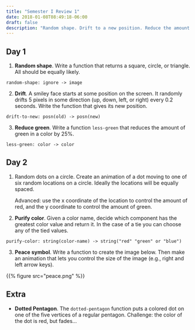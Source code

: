 ```yaml
---
title: "Semester I Review 1"
date: 2018-01-08T08:49:18-06:00
draft: false
description: "Random shape. Drift to a new position. Reduce the amount of green." 
---
```


## Day 1 

1. **Random shape**. Write a function that returns a square, circle, or triangle. All should be equally likely.
```text
random-shape: ignore -> image
```

2. **Drift**. A smiley face starts at some position on the screen. It randomly drifts 5 pixels in some direction (up, down, left, or right) every 0.2 seconds. Write the function that gives its new position.
```text
drift-to-new: posn(old) -> posn(new)
```

3. **Reduce green**. Write a function `less-green` that reduces the amount of green in a color by 25%.
```text
less-green: color -> color
```

## Day 2

1. Random dots on a circle. Create an animation of a dot moving to one of six random locations on a circle. Ideally the locations will be equally spaced. 

    Advanced: use the x coordinate of the location to control the amount of red, and the y coordinate to control the amount of green.

2. **Purify color**. Given a color name, decide which component has the greatest color value and return it. In the case of a tie you can choose any of the tied values.
```text
purify-color: string(color-name) -> string("red" "green" or "blue")
```

3. **Peace symbol**. Write a function to create the image below. Then make an animation that lets you control the size of the image (e.g., right and left arrow keys).

{{% figure src="peace.png" %}}


## Extra

* **Dotted Pentagon**. The `dotted-pentagon` function puts a colored
   dot on one of the five vertices of a regular pentagon. Challenge: the color of the dot is red, but fades...
   
   
   
